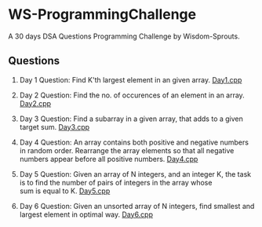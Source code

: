 # WS-ProgrammingChallenge
A 30 days DSA Questions Programming Challenge by Wisdom-Sprouts.

## Questions

1. Day 1 Question: Find K'th largest element in an given array.
   [Day1.cpp](https://github.com/Shreeyash01/WS-ProgrammingChallenge/blob/main/Day1.cpp)

2. Day 2 Question: Find the no. of occurences of an element in an array.
   [Day2.cpp](https://github.com/Shreeyash01/WS-ProgrammingChallenge/blob/main/Day2.cpp)

3. Day 3 Question: Find a subarray in a given array, that adds to a given target sum.
   [Day3.cpp](https://github.com/Shreeyash01/WS-ProgrammingChallenge/blob/main/Day3.cpp)

4. Day 4 Question: An array contains both positive and negative numbers in random order. Rearrange the array elements so that all negative numbers appear before all positive numbers.
   [Day4.cpp](https://github.com/Shreeyash01/WS-ProgrammingChallenge/blob/main/Day4.cpp)

5. Day 5 Question: Given an array of N integers, and an integer K, the task is to find the number of pairs of integers in the array whose sum is equal to K.
   [Day5.cpp](https://github.com/Shreeyash01/WS-ProgrammingChallenge/blob/main/Day5.cpp)

6. Day 6 Question: Given an unsorted array of N integers, find smallest and largest element in optimal way.
   [Day6.cpp](https://github.com/Shreeyash01/WS-ProgrammingChallenge/blob/main/Day6.cpp)
